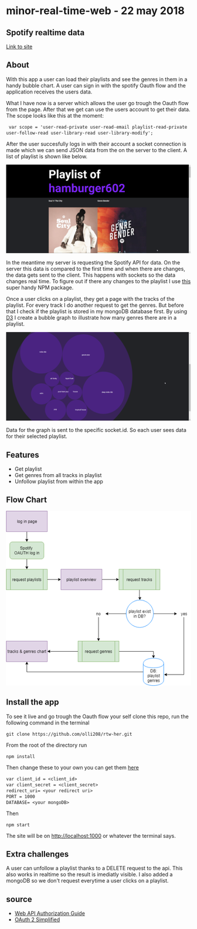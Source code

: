 # minor-real-time-web - 22 may 2018

## Spotify realtime data

[Link to site](https://limitless-mountain-31693.herokuapp.com/)

## About 
With this app a user can load their playlists and see the genres in them in a handy bubble chart. A user can sign in with the spotify Oauth flow and the application receives the users data. 

What I have now is a server which allows the user go trough the Oauth flow from the page. After that we get can use the users account to get their data. The scope looks like this at the moment:
```
 var scope = 'user-read-private user-read-email playlist-read-private user-follow-read user-library-read user-library-modify';
```
After the user succesfully logs in with their account a socket connection is made which we can send JSON data from the on the server to the client. A list of playlist is shown like below.

![playlist](README-img/playlists.png)


In the meantime my server is requesting the Spotify API for data. On the server this data is compared to the first time and when there are changes, the data gets sent to the client. This happens with sockets so the data changes real time. To figure out if there any changes to the playlist I use [this](https://www.npmjs.com/package/deep-diff) super handy NPM package.

Once a user clicks on a playlist, they get a page with the tracks of the playlist. For every track I do another request to get the genres. But before that I check if the playlist is stored in my mongoDB database first. By using [D3](https://d3js.org/) I create a bubble graph to illustrate how many genres there are in a playlist.

![genres](README-img/genre.png)

Data for the graph is sent to the specific socket.id. So each user sees data for their selected playlist.

## Features 
- Get playlist
- Get genres from all tracks in playlist
- Unfollow playlist from within the app

## Flow Chart
![genres](README-img/spotify.png)

## Install the app
To see it live and go trough the Oauth flow your self clone this repo, run the following command in the terminal
```
git clone https://github.com/olli208/rtw-her.git
```

From the root of the directory run 
```
npm install
```

Then change these to your own you can get them [here](https://developer.spotify.com/)
```
var client_id = <client_id>
var client_secret = <client_secret>
redirect_uri= <your redirect uri>
PORT = 1000
DATABASE= <your mongoDB>
```

Then 
```
npm start
```

The site will be on [http://localhost:1000](http://localhost:1000/) or whatever the terminal says.

## Extra challenges
A user can unfollow a playlist thanks to a DELETE request to the api. This also works in realtime so the result is imediatly visible. I also added a mongoDB so we don't request everytime a user clicks on a playlist.

## source
- [Web API Authorization Guide](https://developer.spotify.com/web-api/authorization-guide/)
- [OAuth 2 Simplified](https://aaronparecki.com/oauth-2-simplified/#web-server-apps)

